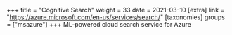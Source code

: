 +++
title = "Cognitive Search"
weight = 33
date = 2021-03-10
[extra]
link = "https://azure.microsoft.com/en-us/services/search/"
[taxonomies]
groups = ["msazure"]
+++
ML-powered cloud search service for Azure

